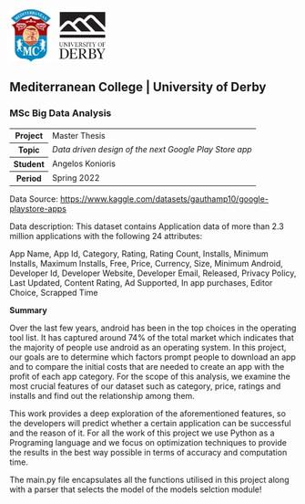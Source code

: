 ![](./img/logo_small.png)
![](./img/derby.png)

## Mediterranean College | University of Derby
### MSc Big Data Analysis

<table>
    <tr>
        <th>Project</th>
        <td>Master Thesis</td>
    </tr>
    <tr>
        <th>Topic</th>
        <td><em>Data driven design of the next Google Play Store app</em></td>
    </tr>
    <tr>
        <th>Student</th>
        <td>Angelos Konioris</td>
    </tr>
    <tr>
        <th>Period</th>
        <td>Spring 2022</td>
    </tr>
</table>

Data Source: https://www.kaggle.com/datasets/gauthamp10/google-playstore-apps

Data description: This dataset contains Application data of more than 2.3 million applications with the following 24 attributes:

App Name, App Id, Category, Rating, Rating Count, Installs, Minimum Installs, Maximum Installs, Free, Price, Currency, Size,
Minimum Android, Developer Id, Developer Website, Developer Email, Released, Privacy Policy, Last Updated, Content Rating,
Ad Supported, In app purchases, Editor Choice, Scrapped Time

**Summary**

Over the last few years, android has been in the top choices in the operating tool list. It has captured around 74% of the total market which indicates that the majority of people use android as an operating system. In this project, our goals are to determine which factors prompt people to download an app and to compare the initial costs that are needed to create an app with the profit of each app category. For the scope of this analysis, we examine the most crucial features of our dataset such as category, price, ratings and installs and find out the relationship among them.

This work provides a deep exploration of the aforementioned features, so the developers will predict whether a certain application can be successful and the reason of it. For all the work of this project we use Python as a Programing language and we focus on optimization techniques to provide the results in the best way possible in terms of accuracy and computation time.

The main.py file encapsulates all the functions utilised in this project along with a parser that selects the model of the models selction module!
